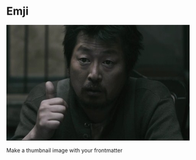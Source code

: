 # Emji

![엄지를 들고 있는 영화 황해의 김윤석 배우](https://github.com/kidkkr/emji/blob/main/emji.jpg)

Make a thumbnail image with your frontmatter
